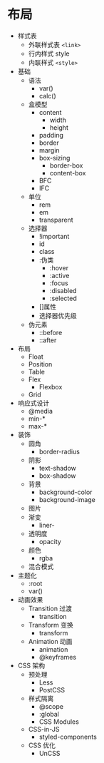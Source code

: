 # 布局

- 样式表
  - 外联样式表 `<link>`
  - 行内样式 style
  - 内联样式 `<style>`
- 基础
  - 语法
    - var()
    - calc()
  - 盒模型
    - content
      - width
      - height
    - padding
    - border
    - margin
    - box-sizing
      - border-box
      - content-box
    - BFC
    - IFC
  - 单位
    - rem
    - em
    - transparent
  - 选择器
    - !important
    - id
    - class
    - :伪类
      - :hover
      - :active
      - :focus
      - :disabled
      - :selected
    - []属性
    - 选择器优先级
  - 伪元素
    - ::before
    - ::after
- 布局
  - Float
  - Position
  - Table
  - Flex
    - Flexbox
  - Grid
- 响应式设计
  - @media
  - min-*
  - max-*
- 装饰
  - 圆角
    - border-radius
  - 阴影
    - text-shadow
    - box-shadow
  - 背景
    - background-color
    - background-image
  - 图片
  - 渐变
    - liner-
  - 透明度
    - opacity
  - 颜色
    - rgba
  - 混合模式
- 主题化
  - :root
  - var()
- 动画效果
  - Transition 过渡
    - transition
  - Transform 变换
    - transform
  - Animation 动画
    - animation
    - @keyframes
- CSS 架构
  - 预处理
    - Less
    - PostCSS
  - 样式隔离
    - @scope
    - :global
    - CSS Modules
  - CSS-in-JS
    - styled-components
  - CSS 优化
    - UnCSS